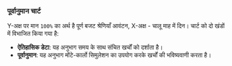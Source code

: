 ### पूर्वानुमान चार्ट

Y-अक्ष पर मान `100%` का अर्थ है पूर्ण बजट श्रेणियाँ आवंटन, X-अक्ष - चालू माह में दिन। चार्ट को दो खंडों में विभाजित किया गया है:
- **ऐतिहासिक डेटा**: यह अनुभाग समय के साथ संचित खर्चों को दर्शाता है।
- **पूर्वानुमान**: यह अनुभाग मोंटे-कार्लो सिमुलेशन का उपयोग करके खर्चों की भविष्यवाणी करता है।
